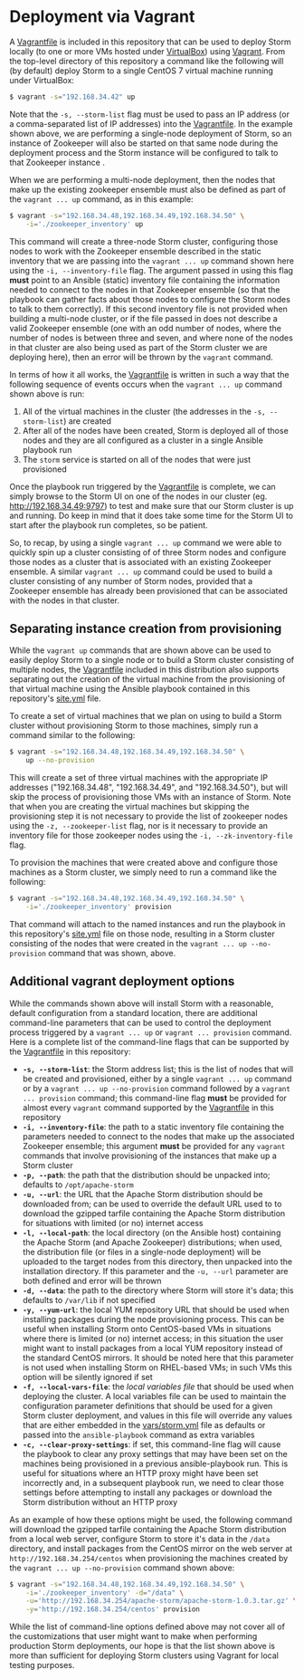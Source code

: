 # Deployment via Vagrant
A [Vagrantfile](../Vagrantfile) is included in this repository that can be used to deploy Storm locally (to one or more VMs hosted under [VirtualBox](https://www.virtualbox.org/)) using [Vagrant](https://www.vagrantup.com/).  From the top-level directory of this repository a command like the following will (by default) deploy Storm to a single CentOS 7 virtual machine running under VirtualBox:

```bash
$ vagrant -s="192.168.34.42" up
```

Note that the `-s, --storm-list` flag must be used to pass an IP address (or a comma-separated list of IP addresses) into the [Vagrantfile](../Vagrantfile). In the example shown above, we are performing a single-node deployment of Storm, so an instance of Zookeeper will also be started on that same node during the deployment process and the Storm instance will be configured to talk to that Zookeeper instance .

When we are performing a multi-node deployment, then the nodes that make up the existing zookeeper ensemble must also be defined as part of the `vagrant ... up` command, as in this example:

```bash
$ vagrant -s="192.168.34.48,192.168.34.49,192.168.34.50" \
    -i='./zookeeper_inventory' up
```

This command will create a three-node Storm cluster, configuring those nodes to work with the Zookeeper ensemble described in the static inventory that we are passing into the `vagrant ... up` command shown here using the `-i, --inventory-file` flag. The argument passed in using this flag **must** point to an Ansible (static) inventory file containing the information needed to connect to the nodes in that Zookeeper ensemble (so that the playbook can gather facts about those nodes to configure the Storm nodes to talk to them correctly). If this second inventory file is not provided when building a multi-node cluster, or if the file passed in does not describe a valid Zookeeper ensemble (one with an odd number of nodes, where the number of nodes is between three and seven, and where none of the nodes in that cluster are also being used as part of the Storm cluster we are deploying here), then an error will be thrown by the `vagrant` command.

In terms of how it all works, the [Vagrantfile](../Vagrantfile) is written in such a way that the following sequence of events occurs when the `vagrant ... up` command shown above is run:

1. All of the virtual machines in the cluster (the addresses in the `-s, --storm-list`) are created
1. After all of the nodes have been created, Storm is deployed all of those nodes and they are all configured as a cluster in a single Ansible playbook run
1. The `storm` service is started on all of the nodes that were just provisioned

Once the playbook run triggered by the [Vagrantfile](../Vagrantfile) is complete, we can simply browse to the Storm UI on one of the nodes in our cluster (eg. http://192.168.34.49:9797) to test and make sure that our Storm cluster is up and running. Do keep in mind that it does take some time for the Storm UI to start after the playbook run completes, so be patient.

So, to recap, by using a single `vagrant ... up` command we were able to quickly spin up a cluster consisting of of three Storm nodes and configure those nodes as a cluster that is associated with an existing Zookeeper ensemble. A similar `vagrant ... up` command could be used to build a cluster consisting of any number of Storm nodes, provided that a Zookeeper ensemble has already been provisioned that can be associated with the nodes in that cluster.

## Separating instance creation from provisioning
While the `vagrant up` commands that are shown above can be used to easily deploy Storm to a single node or to build a Storm cluster consisting of multiple nodes, the [Vagrantfile](../Vagrantfile) included in this distribution also supports separating out the creation of the virtual machine from the provisioning of that virtual machine using the Ansible playbook contained in this repository's [site.yml](../site.yml) file.

To create a set of virtual machines that we plan on using to build a Storm cluster without provisioning Storm to those machines, simply run a command similar to the following:

```bash
$ vagrant -s="192.168.34.48,192.168.34.49,192.168.34.50" \
    up --no-provision
```

This will create a set of three virtual machines with the appropriate IP addresses ("192.168.34.48", "192.168.34.49", and "192.168.34.50"), but will skip the process of provisioning those VMs with an instance of Storm. Note that when you are creating the virtual machines but skipping the provisioning step it is not necessary to provide the list of zookeeper nodes using the `-z, --zookeeper-list` flag, nor is it necessary to provide an inventory file for those zookeeper nodes using the `-i, --zk-inventory-file` flag.

To provision the machines that were created above and configure those machines as a Storm cluster, we simply need to run a command like the following:

```bash
$ vagrant -s="192.168.34.48,192.168.34.49,192.168.34.50" \
    -i='./zookeeper_inventory' provision
```

That command will attach to the named instances and run the playbook in this repository's [site.yml](../site.yml) file on those node, resulting in a Storm cluster consisting of the nodes that were created in the `vagrant ... up --no-provision` command that was shown, above.

## Additional vagrant deployment options
While the commands shown above will install Storm with a reasonable, default configuration from a standard location, there are additional command-line parameters that can be used to control the deployment process triggered by a `vagrant ... up` or `vagrant ... provision` command. Here is a complete list of the command-line flags that can be supported by the [Vagrantfile](../Vagrantfile) in this repository:

* **`-s, --storm-list`**: the Storm address list; this is the list of nodes that will be created and provisioned, either by a single `vagrant ... up` command or by a `vagrant ... up --no-provision` command followed by a `vagrant ... provision` command; this command-line flag **must** be provided for almost every `vagrant` command supported by the [Vagrantfile](../Vagrantfile) in this repository
* **`-i, --inventory-file`**: the path to a static inventory file containing the parameters needed to connect to the nodes that make up the associated Zookeeper ensemble; this argument **must** be provided for any `vagrant` commands that involve provisioning of the instances that make up a Storm cluster
* **`-p, --path`**: the path that the distribution should be unpacked into; defaults to `/opt/apache-storm` 
* **`-u, --url`**: the URL that the Apache Storm distribution should be downloaded from; can be used to override the default URL used to to download the gzipped tarfile containing the Apache Storm distribution for situations with limited (or no) internet access
* **`-l, --local-path`**: the local directory (on the Ansible host) containing the Apache Storm (and Apache Zookeeper) distributions; when used, the distribution file (or files in a single-node deployment) will be uploaded to the target nodes from this directory, then unpacked into the installation directory. If this parameter and the `-u, --url` parameter are both defined and error will be thrown
* **`-d, --data`**: the path to the directory where Storm will store it's data; this defaults to `/var/lib` if not specified
* **`-y, --yum-url`**: the local YUM repository URL that should be used when installing packages during the node provisioning process. This can be useful when installing Storm onto CentOS-based VMs in situations where there is limited (or no) internet access; in this situation the user might want to install packages from a local YUM repository instead of the standard CentOS mirrors. It should be noted here that this parameter is not used when installing Storm on RHEL-based VMs; in such VMs this option will be silently ignored if set
* **`-f, --local-vars-file`**: the *local variables file* that should be used when deploying the cluster. A local variables file can be used to maintain the configuration parameter definitions that should be used for a given Storm cluster deployment, and values in this file will override any values that are either embedded in the [vars/storm.yml](../vars/storm.yml) file as defaults or passed into the `ansible-playbook` command as extra variables
* **`-c, --clear-proxy-settings`**: if set, this command-line flag will cause the playbook to clear any proxy settings that may have been set on the machines being provisioned in a previous ansible-playbook run. This is useful for situations where an HTTP proxy might have been set incorrectly and, in a subsequent playbook run, we need to clear those settings before attempting to install any packages or download the Storm distribution without an HTTP proxy

As an example of how these options might be used, the following command will download the gzipped tarfile containing the Apache Storm distribution from a local web server, configure Storm to store it's data in the `/data` directory, and install packages from the CentOS mirror on the web server at `http://192.168.34.254/centos` when provisioning the machines created by the `vagrant ... up --no-provision` command shown above:

```bash
$ vagrant -s="192.168.34.48,192.168.34.49,192.168.34.50" \
    -i='./zookeeper_inventory' -d="/data" \
    -u='http://192.168.34.254/apache-storm/apache-storm-1.0.3.tar.gz' \
    -y='http://192.168.34.254/centos' provision
```

While the list of command-line options defined above may not cover all of the customizations that user might want to make when performing production Storm deployments, our hope is that the list shown above is more than sufficient for deploying Storm clusters using Vagrant for local testing purposes.
